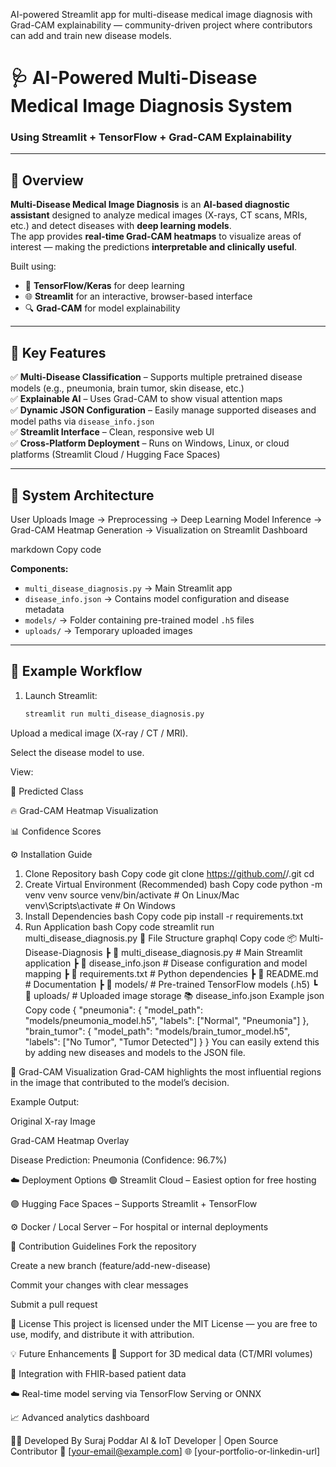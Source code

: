 AI-powered Streamlit app for multi-disease medical image diagnosis with Grad-CAM explainability — community-driven project where contributors can add and train new disease models.

# 🩺 AI-Powered Multi-Disease Medical Image Diagnosis System  
### Using Streamlit + TensorFlow + Grad-CAM Explainability  

---

## 🚀 Overview

**Multi-Disease Medical Image Diagnosis** is an **AI-based diagnostic assistant** designed to analyze medical images (X-rays, CT scans, MRIs, etc.) and detect diseases with **deep learning models**.  
The app provides **real-time Grad-CAM heatmaps** to visualize areas of interest — making the predictions **interpretable and clinically useful**.

Built using:
- 🧠 **TensorFlow/Keras** for deep learning  
- 🌐 **Streamlit** for an interactive, browser-based interface  
- 🔍 **Grad-CAM** for model explainability  

---

## 🧩 Key Features

✅ **Multi-Disease Classification** – Supports multiple pretrained disease models (e.g., pneumonia, brain tumor, skin disease, etc.)  
✅ **Explainable AI** – Uses Grad-CAM to show visual attention maps  
✅ **Dynamic JSON Configuration** – Easily manage supported diseases and model paths via `disease_info.json`  
✅ **Streamlit Interface** – Clean, responsive web UI  
✅ **Cross-Platform Deployment** – Runs on Windows, Linux, or cloud platforms (Streamlit Cloud / Hugging Face Spaces)

---

## 🧠 System Architecture

User Uploads Image → Preprocessing → Deep Learning Model Inference → Grad-CAM Heatmap Generation → Visualization on Streamlit Dashboard

markdown
Copy code

**Components:**
- `multi_disease_diagnosis.py` → Main Streamlit app
- `disease_info.json` → Contains model configuration and disease metadata
- `models/` → Folder containing pre-trained model `.h5` files
- `uploads/` → Temporary uploaded images

---

## 🧪 Example Workflow

1. Launch Streamlit:
   ```bash
   streamlit run multi_disease_diagnosis.py
Upload a medical image (X-ray / CT / MRI).

Select the disease model to use.

View:

🧩 Predicted Class

🔥 Grad-CAM Heatmap Visualization

📊 Confidence Scores

⚙️ Installation Guide
1. Clone Repository
bash
Copy code
git clone https://github.com/<your-username>/<your-repo-name>.git
cd <your-repo-name>
2. Create Virtual Environment (Recommended)
bash
Copy code
python -m venv venv
source venv/bin/activate   # On Linux/Mac
venv\Scripts\activate      # On Windows
3. Install Dependencies
bash
Copy code
pip install -r requirements.txt
4. Run Application
bash
Copy code
streamlit run multi_disease_diagnosis.py
🧬 File Structure
graphql
Copy code
📦 Multi-Disease-Diagnosis
 ┣ 📜 multi_disease_diagnosis.py   # Main Streamlit application
 ┣ 📜 disease_info.json            # Disease configuration and model mapping
 ┣ 📜 requirements.txt             # Python dependencies
 ┣ 📜 README.md                    # Documentation
 ┣ 📂 models/                      # Pre-trained TensorFlow models (.h5)
 ┗ 📂 uploads/                     # Uploaded image storage
📚 disease_info.json Example
json
Copy code
{
  "pneumonia": {
    "model_path": "models/pneumonia_model.h5",
    "labels": ["Normal", "Pneumonia"]
  },
  "brain_tumor": {
    "model_path": "models/brain_tumor_model.h5",
    "labels": ["No Tumor", "Tumor Detected"]
  }
}
You can easily extend this by adding new diseases and models to the JSON file.

🔬 Grad-CAM Visualization
Grad-CAM highlights the most influential regions in the image that contributed to the model’s decision.

Example Output:

Original X-ray Image

Grad-CAM Heatmap Overlay

Disease Prediction: Pneumonia (Confidence: 96.7%)

☁️ Deployment Options
🟢 Streamlit Cloud – Easiest option for free hosting

🟣 Hugging Face Spaces – Supports Streamlit + TensorFlow

⚙️ Docker / Local Server – For hospital or internal deployments

🤝 Contribution Guidelines
Fork the repository

Create a new branch (feature/add-new-disease)

Commit your changes with clear messages

Submit a pull request

📄 License
This project is licensed under the MIT License — you are free to use, modify, and distribute it with attribution.

💡 Future Enhancements
🧬 Support for 3D medical data (CT/MRI volumes)

🏥 Integration with FHIR-based patient data

☁️ Real-time model serving via TensorFlow Serving or ONNX

📈 Advanced analytics dashboard

👨‍💻 Developed By
Suraj Poddar
AI & IoT Developer | Open Source Contributor
📧 [your-email@example.com]
🌐 [your-portfolio-or-linkedin-url]
